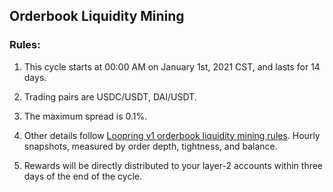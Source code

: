 ## Orderbook Liquidity Mining


### Rules:

1) This cycle starts at 00:00 AM on January 1st, 2021 CST, and lasts for 14 days.

2) Trading pairs are USDC/USDT, DAI/USDT.

3) The maximum spread is 0.1%.

4) Other details follow [Loopring v1 orderbook liquidity mining rules](https://medium.com/loopring-protocol/loopring-exchange-liquidity-mining-competition-748917b277e6). Hourly snapshots, measured by order depth, tightness, and balance.

5) Rewards will be directly distributed to your layer-2 accounts within three days of the end of the cycle.

